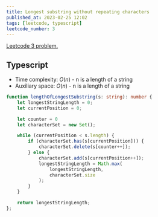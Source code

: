 ```yaml
---
title: Longest substring without repeating characters
published_at: 2023-02-25 12:02
tags: [leetcode, typescript]
leetcode_number: 3
---
```


[Leetcode 3 problem.](https://leetcode.com/problems/longest-substring-without-repeating-characters/)

## Typescript

- Time complexity: $O(n)$ - n is a length of a string
- Auxiliary space: $O(n)$ - n is a length of a string

```typescript
function lengthOfLongestSubstring(s: string): number {
    let longestStringLength = 0;
    let currentPosition = 0;

    let counter = 0
    let characterSet = new Set();

    while (currentPosition < s.length) {
        if (characterSet.has(s[currentPosition])) {
            characterSet.delete(s[counter++]);
        } else {
            characterSet.add(s[currentPosition++]);
            longestStringLength = Math.max(
                longestStringLength,
                characterSet.size
            );
        }
    }

    return longestStringLength;
};
```